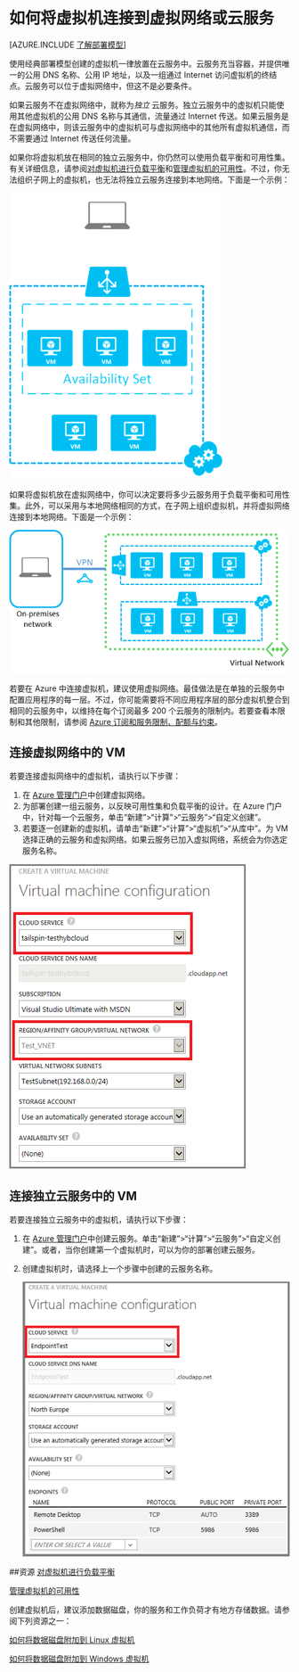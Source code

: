 <properties
	pageTitle="连接云服务中的虚拟机 | Azure"
	description="将使用经典部署模型创建的虚拟机连接到 Azure 云服务或虚拟网络。"
	services="virtual-machines"
	documentationCenter=""
	authors="cynthn"
	manager="timlt"
	editor=""
	tags="azure-service-management"/>

<tags
	ms.service="virtual-machines"
	ms.date="02/03/2016"
    wacn.date="03/28/2016"/>



# 如何将虚拟机连接到虚拟网络或云服务

[AZURE.INCLUDE [了解部署模型](../includes/learn-about-deployment-models-classic-include.md)]


使用经典部署模型创建的虚拟机一律放置在云服务中。云服务充当容器，并提供唯一的公用 DNS 名称、公用 IP 地址，以及一组通过 Internet 访问虚拟机的终结点。云服务可以位于虚拟网络中，但这不是必要条件。

如果云服务不在虚拟网络中，就称为*独立* 云服务。独立云服务中的虚拟机只能使用其他虚拟机的公用 DNS 名称与其通信，流量通过 Internet 传送。如果云服务是在虚拟网络中，则该云服务中的虚拟机可与虚拟网络中的其他所有虚拟机通信，而不需要通过 Internet 传送任何流量。

如果你将虚拟机放在相同的独立云服务中，你仍然可以使用负载平衡和可用性集。有关详细信息，请参阅[对虚拟机进行负载平衡](../articles/load-balance-virtual-machines.md)和[管理虚拟机的可用性](../articles/manage-availability-virtual-machines.md)。不过，你无法组织子网上的虚拟机，也无法将独立云服务连接到本地网络。下面是一个示例：

![独立云服务中的虚拟机](./media/howto-connect-vm-cloud-service/CloudServiceExample.png)

如果将虚拟机放在虚拟网络中，你可以决定要将多少云服务用于负载平衡和可用性集。此外，可以采用与本地网络相同的方式，在子网上组织虚拟机，并将虚拟网络连接到本地网络。下面是一个示例：

![虚拟网络中的虚拟机](./media/howto-connect-vm-cloud-service/VirtualNetworkExample.png)

若要在 Azure 中连接虚拟机，建议使用虚拟网络。最佳做法是在单独的云服务中配置应用程序的每一层。不过，你可能需要将不同应用程序层的部分虚拟机整合到相同的云服务中，以维持在每个订阅最多 200 个云服务的限制内。若要查看本限制和其他限制，请参阅 [Azure 订阅和服务限制、配额与约束](/documentation/articles/azure-subscription-service-limits)。

## 连接虚拟网络中的 VM

若要连接虚拟网络中的虚拟机，请执行以下步骤：

1.	在 [Azure 管理门户](/documentation/articles/virtual-networks-create-vnet-classic-portal)中创建虚拟网络。
2.	为部署创建一组云服务，以反映可用性集和负载平衡的设计。在 Azure 门户中，针对每一个云服务，单击“新建”>“计算”>“云服务”>“自定义创建”。
3.	若要逐一创建新的虚拟机，请单击“新建”>“计算”>“虚拟机”>“从库中”。为 VM 选择正确的云服务和虚拟网络。如果云服务已加入虚拟网络，系统会为你选定服务名称。

![为虚拟机选择云服务](./media/howto-connect-vm-cloud-service/VMConfig1.png)

## 连接独立云服务中的 VM

若要连接独立云服务中的虚拟机，请执行以下步骤：

1.	在 [Azure 管理门户](http://manage.windowsazure.cn)中创建云服务。单击“新建”>“计算”>“云服务”>“自定义创建”。或者，当你创建第一个虚拟机时，可以为你的部署创建云服务。

2.	创建虚拟机时，请选择上一个步骤中创建的云服务名称。

	![将虚拟机添加到现有云服务](./media/howto-connect-vm-cloud-service/Connect-VM-to-CS.png)

##资源
[对虚拟机进行负载平衡](/documentation/articles/load-balance-virtual-machines)

[管理虚拟机的可用性](/documentation/articles/virtual-machines-manage-availability)

创建虚拟机后，建议添加数据磁盘，你的服务和工作负荷才有地方存储数据。请参阅下列资源之一：

[如何将数据磁盘附加到 Linux 虚拟机](/documentation/articles/virtual-machines-linux-how-to-attach-disk)

[如何将数据磁盘附加到 Windows 虚拟机](/documentation/articles/storage-windows-attach-disk)

<!---HONumber=Mooncake_1207_2015-->